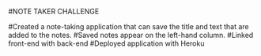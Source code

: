 #NOTE TAKER CHALLENGE

#Created a note-taking application that can save the title and text that are added to the notes.
#Saved notes appear on the left-hand column.
#Linked front-end with back-end 
#Deployed application with Heroku 

